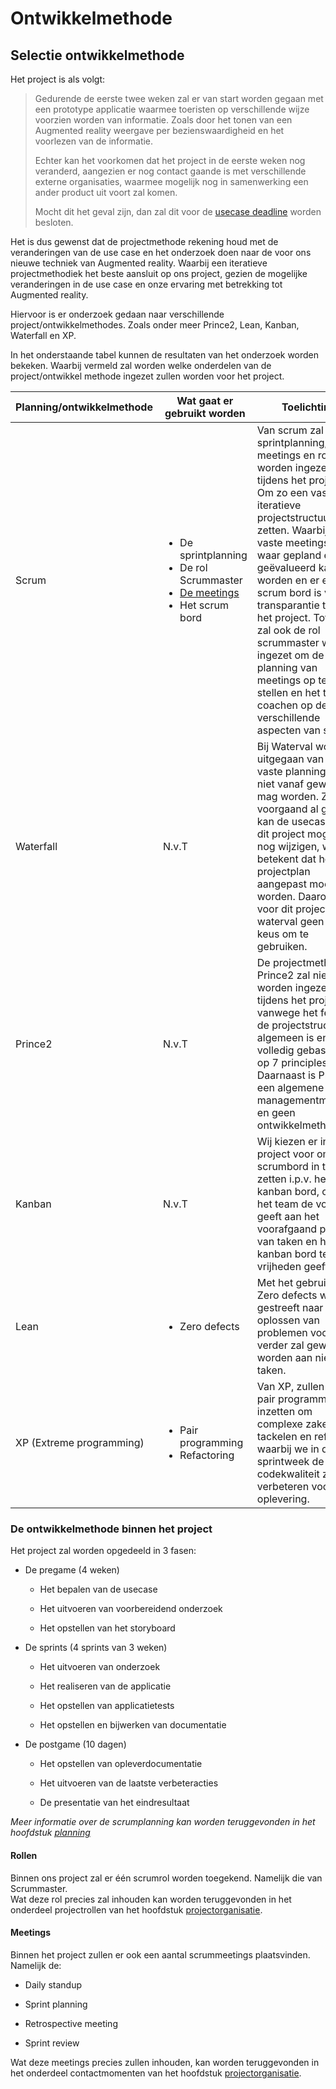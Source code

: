 Ontwikkelmethode
================

## Selectie ontwikkelmethode
Het project is als volgt:
 
> Gedurende de eerste twee weken zal er van start worden gegaan met een prototype applicatie waarmee toeristen op verschillende wijze voorzien worden van informatie. Zoals door het tonen van een Augmented reality weergave per bezienswaardigheid en het voorlezen van de informatie.
>
>Echter kan het voorkomen dat het project in de eerste weken nog veranderd, aangezien er nog contact gaande is met verschillende externe organisaties, waarmee mogelijk nog in samenwerking een ander product uit voort zal komen.
>
>Mocht dit het geval zijn, dan zal dit voor de [usecase deadline](./5.%20planning.md) worden besloten. 

Het is dus gewenst dat de projectmethode rekening houd met de veranderingen van de use case en het onderzoek doen naar de voor ons nieuwe techniek van Augmented reality. Waarbij een iteratieve projectmethodiek het beste aansluit op ons project, gezien de mogelijke veranderingen in de use case en onze ervaring met betrekking tot Augmented reality.

Hiervoor is er onderzoek gedaan naar verschillende project/ontwikkelmethodes. Zoals onder meer Prince2, Lean, Kanban, Waterfall en XP.

In het onderstaande tabel kunnen de resultaten van het onderzoek worden bekeken. Waarbij vermeld zal worden welke onderdelen van de project/ontwikkel methode ingezet zullen worden voor het project.

| Planning/ontwikkelmethode | Wat gaat er gebruikt worden | Toelichting |
|---------------------------|-----------------------------|-------------|
| Scrum                     | <ul><li>De sprintplanning </li><li>De rol Scrummaster</li><li>[De meetings](#meeting)</li><li>Het scrum bord</li></ul>                            |  Van scrum zal de sprintplanning, meetings en rollen worden ingezet tijdens het project. Om zo een vaste iteratieve projectstructuur op te zetten. Waarbij er vaste meetings zijn waar gepland en geëvalueerd kan worden en er een scrum bord is voor transparantie tijdens het project. Tot slot zal ook de rol scrummaster worden ingezet om de planning van meetings op te stellen en het team te coachen op de verschillende aspecten van scrum       |
| Waterfall                 | N.v.T                            | Bij Waterval wordt er uitgegaan van een vaste planning waar niet vanaf geweken mag worden. Zoals voorgaand al gezegd kan de usecase van dit project mogelijk nog wijzigen, wat betekent dat het projectplan aangepast moet worden. Daarom is voor dit project waterval geen goede keus om te gebruiken.             |
| Prince2                   |  N.v.T                           |  De projectmethode Prince2 zal niet worden ingezet tijdens het project, vanwege het feit dat de projectstructuur te algemeen is en het volledig gebaseerd is op 7 principles. Daarnaast is Prince2 een algemene managementmethode en geen ontwikkelmethode.        |
| Kanban                    |   N.v.T                          |     Wij kiezen er in ons project voor om het scrumbord in te zetten i.p.v. het kanban bord, omdat het team de voorkeur geeft aan het voorafgaand plannen van taken en het de kanban bord teveel vrijheden geeft.
| Lean                      |   <ul><li>Zero defects</li></ul>                          |  Met het gebruik van Zero defects wordt er gestreeft naar het oplossen van problemen voordat er verder zal gewerkt worden aan nieuwe taken.            |
| XP (Extreme programming)  |   <ul><li>Pair programming</li><li>Refactoring</li></ul>                          | Van XP, zullen we de pair programming inzetten om complexe zaken te tackelen en refactors waarbij we in de 3e sprintweek de codekwaliteit zullen verbeteren voor oplevering.           |

### De ontwikkelmethode binnen het project

Het project zal worden opgedeeld in 3 fasen:
-   De pregame (4 weken)

    -   Het bepalen van de usecase

    -   Het uitvoeren van voorbereidend onderzoek

    -   Het opstellen van het storyboard

-   De sprints (4 sprints van 3 weken)

    -   Het uitvoeren van onderzoek

    -   Het realiseren van de applicatie

    -   Het opstellen van applicatietests

    -   Het opstellen en bijwerken van documentatie

-   De postgame (10 dagen)

    -   Het opstellen van opleverdocumentatie

    -   Het uitvoeren van de laatste verbeteracties

    -   De presentatie van het eindresultaat

*Meer informatie over de scrumplanning kan worden teruggevonden in het hoofdstuk [planning](./5.%20planning.md)*


#### Rollen

Binnen ons project zal er één scrumrol worden toegekend. Namelijk die van
Scrummaster.  
Wat deze rol precies zal inhouden kan worden teruggevonden in het onderdeel
projectrollen van het hoofdstuk [projectorganisatie](./8.%20projectorganisatie.md).

#### Meetings

Binnen het project zullen er ook een aantal scrummeetings plaatsvinden.  
Namelijk de:

-   Daily standup

-   Sprint planning

-   Retrospective meeting

-   Sprint review


Wat deze meetings precies zullen inhouden, kan worden teruggevonden in het
onderdeel contactmomenten van het hoofdstuk [projectorganisatie](./8.%20projectorganisatie.md).

